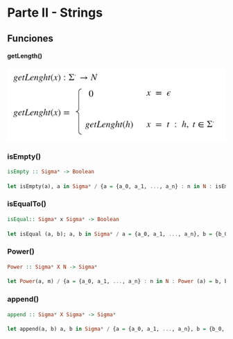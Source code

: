 # Parte II - Strings

## Funciones

#### getLength()

![getLength(x)](data/getLength.png)

### isEmpty()

```hs
isEmpty :: Sigma* -> Boolean

let isEmpty(a), a in Sigma* / {a = {a_0, a_1, ..., a_n} : n in N : isEmpty(a) = True if n = 0 & a_0 = lambda; isEmpty(a) = False if n not 0 }
```

### isEqualTo()

```hs
isEqual:: Sigma* x Sigma* -> Boolean

let isEqual (a, b); a, b in Sigma* / a = {a_0, a_1, ..., a_n}, b = {b_0, b_1, ..., b_m} : n, m in N : isEqual(a, b) = true <-> a_i = b_i for all i in N;
```

### Power()

```hs
Power :: Sigma* X N -> Sigma*

let Power(a, m) / {a = {a_0, a_1, ..., a_n} : n in N : Power (a) = b, b in  Sigma* : b = append(a, a) and |b| = (|a|) (m)} }
```

### append()

```hs
append :: Sigma* X Sigma* -> Sigma*

let append(a, b) a, b in Sigma* / {a = {a_0, a_1, ..., a_n}, b = {b_0, b_1, ..., b_m} : n, m in N : append(a, b) = c, c in Sigma* : c = {a_0, a_1, ..., a_n, b_0, ..., b_m,}}
```
